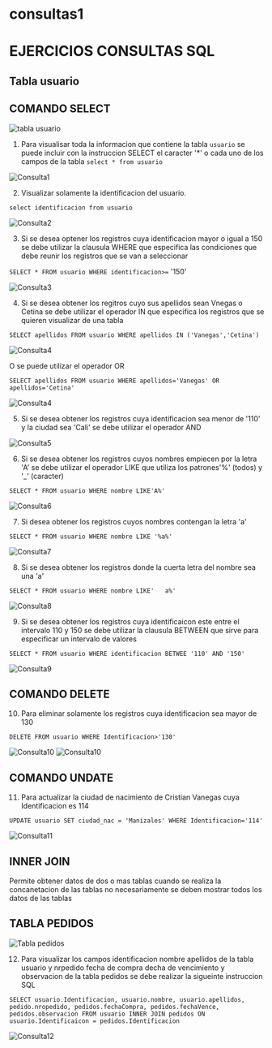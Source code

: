 # consultas1

#  EJERCICIOS CONSULTAS SQL

## Tabla usuario

## COMANDO SELECT
![tabla usuario](img/tabla_usuario.png "Tabla usuario")

1. Para visualisar toda la informacion que contiene la tabla `usuario` se puede incluir con la instruccion SELECT el caracter '*' o cada uno de los campos de la tabla
`select * from usuario` 

![Consulta1](img/Consulta1.png "Consulta1")

2. Visualizar solamente la identificacion del usuario.

`select identificacion from usuario`

![Consulta2](img/Consulta2.png "Consulta2")

3. Si se desea optener los registros cuya identificacion mayor o igual a 150 se debe utilizar la clausula WHERE que especifica las condiciones que debe reunir los registros que se van a seleccionar 

`SELECT * FROM usuario WHERE identificacion>=` '150'

![Consulta3](img/Consulta3.png "Consulta3")

4. Si se desea obtener los regitros cuyo sus apellidos sean Vnegas o Cetina se debe utilizar el operador IN que especifica los registros que se quieren visualizar de una tabla

`SELECT apellidos FROM usuario WHERE apellidos IN ('Vanegas','Cetina')`

![Consulta4](img/Consulta4.png "Consulta4")

O se puede utilizar el operador OR

`SELECT apellidos FROM usuario WHERE apellidos='Vanegas' OR apellidos='Cetina'`

![Consulta4](img/Consulta4_2.png "Consulta4")

5. Si se desea obtener los registros cuya identificacion sea menor de '110' y la ciudad sea 'Cali' se debe utilizar el operador AND

![Consulta5](img/Consulta5.png "Consulta5")

6. Si se desea obtener los registros cuyos nombres empiecen por la letra 'A' se debe utilizar el operador LIKE que utiliza los patrones'%' (todos) y '_' (caracter)

`SELECT * FROM usuario WHERE nombre LIKE'A%'`

![Consulta6](img/Consulta6.png "Consulta6")

7. Si desea obtener los registros cuyos nombres contengan la letra 'a' 

`SELECT * FROM usuario WHERE nombre LIKE '%a%'`

![Consulta7](img/Consulta7.png "Consulta7")

8. Si se desea obtener los registros donde la cuerta letra del nombre sea una 'a' 

`SELECT * FROM usuario WHERE nombre LIKE'   a%'`

![Consulta8](img/Consulta8.png "Consulta8")

9. Si se desea obtener los registros cuya identificaicon este entre el intervalo 110 y 150 se debe utilizar la clausula BETWEEN que sirve para especificar un intervalo de valores

`SELECT * FROM usuario WHERE identificacion BETWEE '110' AND '150'`

![Consulta9](img/Consulta9.png "Consulta9")

  


## COMANDO DELETE

10. Para eliminar solamente los registros cuya identificacion sea mayor de 130

`DELETE FROM usuario WHERE Identificacion>'130'`

![Consulta10](img/Consulta10.png "Consulta10")
![Consulta10](img/Consulta10_2.png "Consulta10")


## COMANDO UNDATE

11. Para actualizar la ciudad de nacimiento de Cristian Vanegas cuya Identificacion es 114

`UPDATE usuario SET ciudad_nac = 'Manizales' WHERE Identificacion='114'`

![Consulta11](img/Consulta11.png "Consulta11")
## INNER JOIN

Permite obtener datos de dos o mas tablas cuando se realiza la concanetacion de las tablas no necesariamente se deben mostrar todos los datos de las tablas 

## TABLA PEDIDOS

![Tabla pedidos](img/Tabla%20pedidos.png "Tabla pedidos")

12. Para visualizar los campos identificacion nombre apellidos de la tabla usuario y nrpedido fecha de compra decha de vencimiento y observacion de la tabla pedidos se debe realizar la sigueinte instruccion SQL

`SELECT usuario.Identificacion, usuario.nombre, usuario.apellidos, pedido.nropedido, pedidos.fechaCompra, pedidos.fechaVence, pedidos.observacion FROM usuario INNER JOIN pedidos ON usuario.Identificaicon = pedidos.Identificacion`

![Consulta12](img/Consulta12.png"Consulta12")
